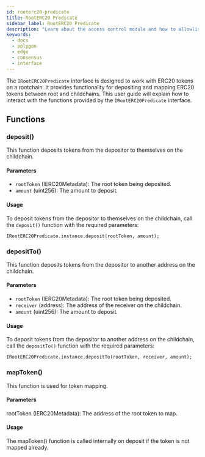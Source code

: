 ```yaml
---
id: rooterc20-predicate
title: RootERC20 Predicate
sidebar_label: RootERC20 Predicate
description: "Learn about the access control module and how to allowlist validators."
keywords:
  - docs
  - polygon
  - edge
  - consensus
  - interface
---
```


The `IRootERC20Predicate` interface is designed to work with ERC20 tokens on a rootchain. It provides functionality for depositing and mapping ERC20 tokens between root and childchains. This user guide will explain how to interact with the functions provided by the `IRootERC20Predicate` interface.

## Functions

### deposit()

This function deposits tokens from the depositor to themselves on the childchain.

#### Parameters

- `rootToken` (IERC20Metadata): The root token being deposited.
- `amount` (uint256): The amount to deposit.

#### Usage

To deposit tokens from the depositor to themselves on the childchain, call the `deposit()` function with the required parameters:

```solidity
IRootERC20Predicate.instance.deposit(rootToken, amount);
```

### depositTo()

This function deposits tokens from the depositor to another address on the childchain.

#### Parameters

- `rootToken` (IERC20Metadata): The root token being deposited.
- `receiver` (address): The address of the receiver on the childchain.
- `amount` (uint256): The amount to deposit.

#### Usage

To deposit tokens from the depositor to another address on the childchain, call the `depositTo()` function with the required parameters:

```solidity
IRootERC20Predicate.instance.depositTo(rootToken, receiver, amount);
```

### mapToken()

This function is used for token mapping.

#### Parameters

rootToken (IERC20Metadata): The address of the root token to map.

#### Usage

The mapToken() function is called internally on deposit if the token is not mapped already.
